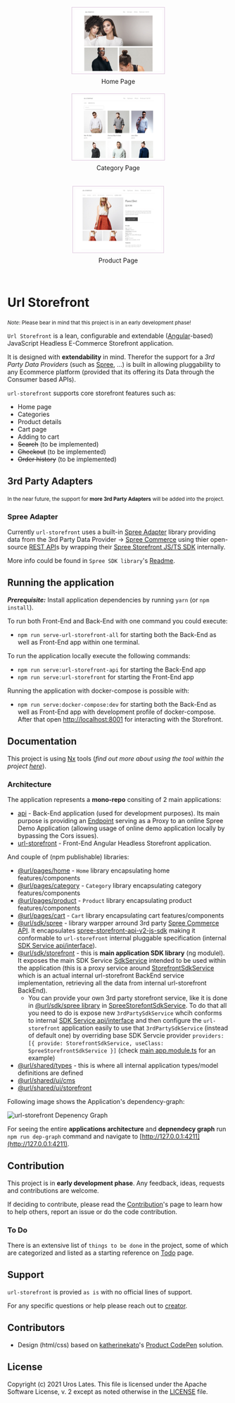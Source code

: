 <br/>
<div style="text-align:center;">
  <figure style="display:inline-block;margin:0;padding:0;">
    <img src="./docs/images/url-storefront-home-page.png" style="border: 1px solid #caca; padding: 5px; margin: 5px;max-width:200px;height: 140px;" />
    <figcaption>Home Page</figcaption>
  </figure>
  <figure style="display:inline-block;">
    <img src="./docs/images/url-storefront-category-page.png" style="border: 1px solid #caca; padding: 5px; margin: 5px;max-width:200px;height: 140px;" />
    <figcaption>Category Page</figcaption>
  </figure>
  <figure style="display:inline-block;">
    <img src="./docs/images/url-storefront-product-page.png" style="border: 1px solid #caca; padding: 5px; margin: 5px;max-width:200px;height: 140px;" />
    <figcaption>Product Page</figcaption>
  </figure>
</div>
<br/>

# Url Storefront

<small>*Note*: Please bear in mind that this project is in an early development phase!</small>

```Url Storefront``` is a lean, configurable and extendable ([Angular](https://angular.io/)-based) JavaScript Headless E-Commerce Storefront application.

It is designed with **extendability** in mind. Therefor the support for a *3rd Party Data Providers* (such as [Spree](https://spreecommerce.org/), ...) is built in allowing pluggability to any Ecommerce platform (provided that its offering its Data through the Consumer based APIs).

```url-storefront``` supports core storefront features such as:

- Home page
- Categories
- Product details
- Cart page
- Adding to cart
- ~~Search~~ (to be implemented)
- ~~Checkout~~ (to be implemented)
- ~~Order history~~ (to be implemented)

## 3rd Party Adapters

<small>In the near future, the support for **more 3rd Party Adapters** will be added into the project.</small>

### Spree Adapter

Currently ```url-storefront``` uses a built-in [Spree  Adapter](./libs/sdk/spree) library providing data from the 3rd Party Data Provider -> [Spree Commerce](https://spreecommerce.org/) using thier open-source [REST API](https://api.spreecommerce.org/)s by wrapping their [Spree Storefront JS/TS SDK](https://github.com/spree/spree-storefront-api-v2-js-sdk) internally.

More info could be found in ```Spree SDK library```'s [Readme](./libs/sdk/spree/README.md).

## Running the application

***Prerequisite:*** Install application dependencies by running ```yarn``` (or ```npm install```).

To run both Front-End and Back-End with one command you could execute:

- ```npm run serve-url-storefront-all``` for starting both the Back-End as well as Front-End app within one terminal.

To run the application locally execute the following commands:

- ```npm run serve:url-storefront-api``` for starting the Back-End app
- ```npm run serve:url-storefront``` for starting the Front-End app

Running the application with docker-compose is possible with:

- ```npm run serve:docker-compose:dev``` for starting both the Back-End as well as Front-End app with development profile of docker-compose. After that open [http://localhost:8001](http://localhost:8001) for interacting with the Storefront.

## Documentation

This project is using [Nx](https://nx.dev) tools (*find out more about using the tool within the project [here](./docs/Nx.md)*).

### Architecture

The application represents a **mono-repo** consiting of 2 main applications:

- [api](./apps/api/src/main.ts) - Back-End application (used for development purposes). Its main purpose is providing an [Endpoint](./apps/api/src/app/app.controller.ts) serving as a Proxy to an online Spree Demo Application (allowing usage of online demo application locally by bypassing the Cors issues).
- [url-storefront](./apps/url-storefront/src/main.ts) - Front-End Angular Headless Storefront application.

And couple of (npm publishable) libraries:

- [@url/pages/home](./libs/pages/home/src/index.ts) - ```Home``` library encapsulating home features/components
- [@url/pages/category](./libs/pages/category/src/index.ts) - ```Category``` library encapsulating category features/components
- [@url/pages/product](./libs/pages/product/src/index.ts) - ```Product``` library encapsulating product features/components
- [@url/pages/cart](./libs/pages/cart/src/index.ts) - ```Cart``` library encapsulating cart features/components
- [@url/sdk/spree](./libs/sdk/spree/src/index.ts) - library warpper arround 3rd party [Spree Commerce API](https://api.spreecommerce.org/). It encapsulates [spree-storefront-api-v2-js-sdk](https://github.com/spree/spree-storefront-api-v2-js-sdk) making it conformable to ```url-storefront``` internal pluggable specification (internal [SDK Service api/interface](libs/sdk/storefront/src/lib/services/abstract-storefront-sdk.service.ts)).
- [@url/sdk/storefront](./libs/sdk/storefront/src/index.ts) - this is **main application SDK library** (ng modulel). It exposes the main SDK Service [SdkService](./lib/sdk/../../libs/sdk/storefront/src/lib/services/sdk.service.ts) intended to be used within the application (this is a proxy service around [StorefrontSdkService](./lib/sdk/../../libs/sdk/storefront/src/lib/servicee/../services/storefront-sdk.service.ts) which is an actual internal url-storefront BackEnd service implementation, retrieving all the data from internal url-storefront BackEnd).
  - You can provide your own 3rd party storefront service, like it is done in [@url/sdk/spree library](./libs/sdk/spree/src/index.ts) in [SpreeStorefontSdkService](libs/sdk/spree/src/lib/services/spree-storefront-sdk.service.ts). To do that all you need to do is expose new ```3rdPartySdkService``` whcih conforms to internal [SDK Service api/interface](libs/sdk/storefront/src/lib/services/abstract-storefront-sdk.service.ts) and then configure the ```url-storefront``` application easily to use that ```3rdPartySdkService``` (instead of default one) by overriding base SDK Servcie provider ```providers: [{ provide: StorefrontSdkService, useClass: SpreeStorefrontSdkService }]``` (check [main app.module.ts](./apps/url-storefront/src/app/app.module.ts) for an example)
- [@url/shared/types](./libs/shared/types/src/index.ts) - this is where all internal application types/model definitions are defined
- [@url/shared/ui/cms](./libs/shared/ui/cms/src/index.ts)
- [@url/shared/ui/storefront](./libs/shared/ui/storefront/src/index.ts)

Following image shows the Application's dependency-graph:

![url-storefront Depenency Graph](./docs/images/url-storefront-dependency-graph.png "url-storefront Dependency Graph")

For seeing the entire **applications architecture** and **depnendecy graph** run ```npm run dep-graph``` command and navigate to [http://127.0.0.1:4211](http://127.0.0.1:4211).

## Contribution

This project is in **early development phase**. Any feedback, ideas, requests and contributions are welcome.

If deciding to contribute, please read the [Contribution](./docs/Contribution.md)'s page to learn how to help others, report an issue or do the code contribution.

### To Do

There is an extensive list of ```things to be done``` in the project, some of which are categorized and listed as a starting reference on [Todo](./docs/Todo.md) page.

## Support

```url-storefront``` is provied ```as is``` with no official lines of support.

For any specific questions or help please reach out to [creator](mailto:uroslates@gmail.com).

## Contributors

- Design (html/css) based on [katherinekato](https://www.katherinekato.com/)'s [Product CodePen](https://codepen.io/kathykato/pen/gdvjax) solution.

## License

Copyright (c) 2021 Uros Lates.  This file is licensed under the Apache Software License, v. 2 except as noted otherwise in the [LICENSE](./docs/LICENSE.md) file.
